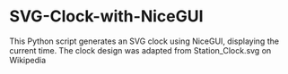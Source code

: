 # SVG-Clock-with-NiceGUI
This Python script generates an SVG clock using NiceGUI, displaying the current time. The clock design was adapted from Station_Clock.svg on Wikipedia
